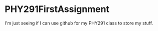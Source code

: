 PHY291FirstAssignment
=====================

I'm just seeing if I can use github for my PHY291 class to store my stuff.

